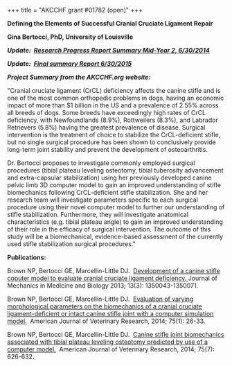 +++
title = "AKCCHF grant #01782 (open)"
+++

**Defining the Elements of Successful Cranial Cruciate Ligament Repair**

**Gina Bertocci, PhD, University of Louisville**

***Update:  [Research Progress Report Summary Mid-Year 2, 6/30/2014](</files/AKCCHF 01782 MY2 Summary.pdf>)***

***Update:  [Final summary Report 6/30/2015](</files/AKCCHF grant 01782 FINAL Summary.pdf>)***

***Project Summary from the AKCCHF.org website:***

"Cranial cruciate ligament (CrCL) deficiency affects the canine stifle
and is one of the most common orthopedic problems in dogs, having an
economic impact of more than \$1 billion in the US and a prevalence of
2.55% across all breeds of dogs. Some breeds have exceedingly high rates
of CrCL deficiency, with Newfoundlands (8.9%), Rottweilers (8.3%), and
Labrador Retrievers (5.8%) having the greatest prevalence of disease.
Surgical intervention is the treatment of choice to stabilize the
CrCL-deficient stifle, but no single surgical procedure has been shown
to conclusively provide long-term joint stability and prevent the
development of osteoarthritis.

Dr. Bertocci proposes to investigate commonly employed surgical
procedures (tibial plateau leveling osteotomy, tibial tuberosity
advancement and extra-capsular stabilization) using her previously
developed canine pelvic limb 3D computer model to gain an improved
understanding of stifle biomechanics following CrCL-deficient stifle
stabilization. She and her research team will investigate parameters
specific to each surgical procedure using their novel computer model to
further our understanding of stifle stabilization. Furthermore, they
will investigate anatomical characteristics (e.g. tibial plateau angle)
to gain an improved understanding of their role in the efficacy of
surgical intervention. The outcome of this study will be a
biomechanical, evidence-based assessment of the currently used stifle
stabilization surgical procedures."

**Publications:**

Brown NP, Bertocci GE, Marcellin-Little DJ.  [Development of a canine
stifle coputer model to evaluate cranial cruciate ligament
deficiency. ](http://www.worldscientific.com/doi/abs/10.1142/S0219519413500437?queryID=%24%7BresultBean.queryID%7D)Journal
of Mechanics in Medicine and Biology 2013; 13(3): 1350043-1350071.

Brown NP, Bertocci GE, Marcellin-Little DJ.  [Evaluation of varying
morphological parameters on the biomechanics of a cranial cruciate
ligament-deficient or intact canine stifle joint with a computer
simulation model.](http://www.ncbi.nlm.nih.gov/pubmed/24370242) 
American Journal of Veterinary Research, 2014; 75(1): 26-33.

Brown NP, Bertocci GE, Marcellin-Little DJ.  [Canine stifle joint
biomechanics associated with tibial plateau leveling osteotomy predicted
by use of a computer
model.](http://avmajournals.avma.org/doi/abs/10.2460/ajvr.75.7.626) 
American Journal of Veterinary Research, 2014; 75(7):  626-632.
